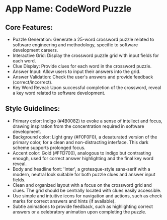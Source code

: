 # **App Name**: CodeWord Puzzle

## Core Features:

- Puzzle Generation: Generate a 25-word crossword puzzle related to software engineering and methodology, specific to software development careers.
- Interactive Grid: Display the crossword puzzle grid with input fields for each word.
- Clue Display: Provide clues for each word in the crossword puzzle.
- Answer Input: Allow users to input their answers into the grid.
- Answer Validation: Check the user's answers and provide feedback (correct/incorrect).
- Key Word Reveal: Upon successful completion of the crossword, reveal a key word related to software development.

## Style Guidelines:

- Primary color: Indigo (#4B0082) to evoke a sense of intellect and focus, drawing inspiration from the concentration required in software development.
- Background color: Light gray (#F0F0F0), a desaturated version of the primary color, for a clean and non-distracting interface. This dark scheme supports prolonged focus.
- Accent color: Gold (#FFD700), analogous to indigo but contrasting enough, used for correct answer highlighting and the final key word reveal.
- Body and headline font: 'Inter', a grotesque-style sans-serif with a modern, neutral look suitable for both puzzle clues and answer input fields.
- Clean and organized layout with a focus on the crossword grid and clues. The grid should be centrally located with clues easily accessible.
- Use simple and intuitive icons for navigation and actions, such as check marks for correct answers and hints (if available).
- Subtle animations to provide feedback, such as highlighting correct answers or a celebratory animation upon completing the puzzle.